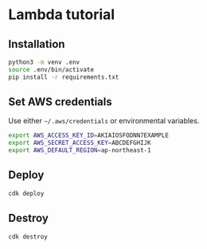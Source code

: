 # Lambda tutorial

## Installation

```bash
python3 -m venv .env
source .env/bin/activate
pip install -r requirements.txt
```

## Set AWS credentials

Use either `~/.aws/credentials` or environmental variables.

```bash
export AWS_ACCESS_KEY_ID=AKIAIOSFODNN7EXAMPLE
export AWS_SECRET_ACCESS_KEY=ABCDEFGHIJK
export AWS_DEFAULT_REGION=ap-northeast-1
```

## Deploy

```bash
cdk deploy
```

## Destroy

```
cdk destroy
```
